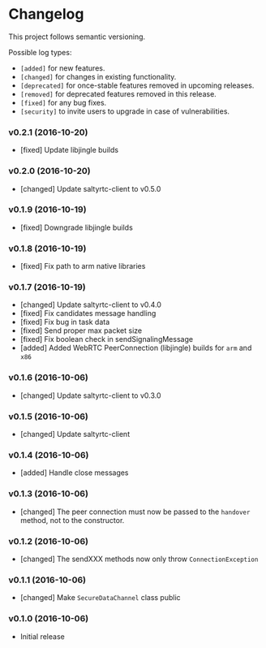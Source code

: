 # Changelog

This project follows semantic versioning.

Possible log types:

- `[added]` for new features.
- `[changed]` for changes in existing functionality.
- `[deprecated]` for once-stable features removed in upcoming releases.
- `[removed]` for deprecated features removed in this release.
- `[fixed]` for any bug fixes.
- `[security]` to invite users to upgrade in case of vulnerabilities.


### v0.2.1 (2016-10-20)

- [fixed] Update libjingle builds

### v0.2.0 (2016-10-20)

- [changed] Update saltyrtc-client to v0.5.0

### v0.1.9 (2016-10-19)

- [fixed] Downgrade libjingle builds

### v0.1.8 (2016-10-19)

- [fixed] Fix path to arm native libraries

### v0.1.7 (2016-10-19)

- [changed] Update saltyrtc-client to v0.4.0
- [fixed] Fix candidates message handling
- [fixed] Fix bug in task data
- [fixed] Send proper max packet size
- [fixed] Fix boolean check in sendSignalingMessage
- [added] Added WebRTC PeerConnection (libjingle) builds for `arm` and `x86`

### v0.1.6 (2016-10-06)

- [changed] Update saltyrtc-client to v0.3.0

### v0.1.5 (2016-10-06)

- [changed] Update saltyrtc-client

### v0.1.4 (2016-10-06)

- [added] Handle close messages

### v0.1.3 (2016-10-06)

- [changed] The peer connection must now be passed to the `handover` method, not to the constructor.

### v0.1.2 (2016-10-06)

- [changed] The sendXXX methods now only throw `ConnectionException`

### v0.1.1 (2016-10-06)

- [changed] Make `SecureDataChannel` class public

### v0.1.0 (2016-10-06)

- Initial release
